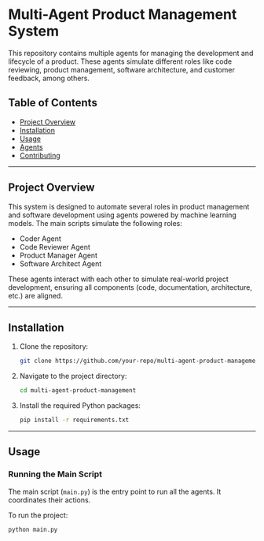 # Multi-Agent Product Management System

This repository contains multiple agents for managing the development and lifecycle of a product. These agents simulate different roles like code reviewing, product management, software architecture, and customer feedback, among others.

## Table of Contents

- [Project Overview](#project-overview)
- [Installation](#installation)
- [Usage](#usage)
- [Agents](#agents)
- [Contributing](#contributing)

---

## Project Overview

This system is designed to automate several roles in product management and software development using agents powered by machine learning models. The main scripts simulate the following roles:
- Coder Agent
- Code Reviewer Agent
- Product Manager Agent
- Software Architect Agent


These agents interact with each other to simulate real-world project development, ensuring all components (code, documentation, architecture, etc.) are aligned.

---

## Installation

1. Clone the repository:

    ```bash
    git clone https://github.com/your-repo/multi-agent-product-management.git
    ```

2. Navigate to the project directory:

    ```bash
    cd multi-agent-product-management
    ```

3. Install the required Python packages:

    ```bash
    pip install -r requirements.txt
    ```

---

## Usage

### Running the Main Script

The main script (`main.py`) is the entry point to run all the agents. It coordinates their actions.

To run the project:

```bash
python main.py
